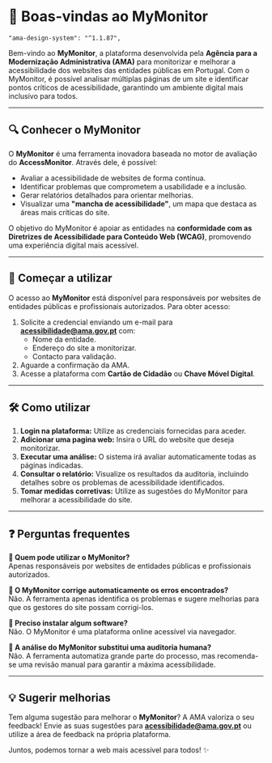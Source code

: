 # 📢 Boas-vindas ao MyMonitor
    "ama-design-system": "^1.1.87",

Bem-vindo ao **MyMonitor**, a plataforma desenvolvida pela **Agência para a Modernização Administrativa (AMA)** para monitorizar e melhorar a acessibilidade dos websites das entidades públicas em Portugal. Com o MyMonitor, é possível analisar múltiplas páginas de um site e identificar pontos críticos de acessibilidade, garantindo um ambiente digital mais inclusivo para todos.

---

## 🔍 Conhecer o MyMonitor

O **MyMonitor** é uma ferramenta inovadora baseada no motor de avaliação do **AccessMonitor**. Através dele, é possível:

- Avaliar a acessibilidade de websites de forma contínua.
- Identificar problemas que comprometem a usabilidade e a inclusão.
- Gerar relatórios detalhados para orientar melhorias.
- Visualizar uma **"mancha de acessibilidade"**, um mapa que destaca as áreas mais críticas do site.

O objetivo do MyMonitor é apoiar as entidades na **conformidade com as Diretrizes de Acessibilidade para Conteúdo Web (WCAG)**, promovendo uma experiência digital mais acessível.

---

## 🚀 Começar a utilizar

O acesso ao **MyMonitor** está disponível para responsáveis por websites de entidades públicas e profissionais autorizados. Para obter acesso:

1. Solicite a credencial enviando um e-mail para **acessibilidade@ama.gov.pt** com:
   - Nome da entidade.
   - Endereço do site a monitorizar.
   - Contacto para validação.
2. Aguarde a confirmação da AMA.
3. Acesse a plataforma com **Cartão de Cidadão** ou **Chave Móvel Digital**.

---

## 🛠 Como utilizar

1. **Login na plataforma:** Utilize as credenciais fornecidas para aceder.
2. **Adicionar uma pagina web:** Insira o URL do website que deseja monitorizar.
3. **Executar uma análise:** O sistema irá avaliar automaticamente todas as páginas indicadas.
4. **Consultar o relatório:** Visualize os resultados da auditoria, incluindo detalhes sobre os problemas de acessibilidade identificados.
5. **Tomar medidas corretivas:** Utilize as sugestões do MyMonitor para melhorar a acessibilidade do site.

---

## ❓ Perguntas frequentes

**📌 Quem pode utilizar o MyMonitor?**  
Apenas responsáveis por websites de entidades públicas e profissionais autorizados.

**📌 O MyMonitor corrige automaticamente os erros encontrados?**  
Não. A ferramenta apenas identifica os problemas e sugere melhorias para que os gestores do site possam corrigi-los.

**📌 Preciso instalar algum software?**  
Não. O MyMonitor é uma plataforma online acessível via navegador.

**📌 A análise do MyMonitor substitui uma auditoria humana?**  
Não. A ferramenta automatiza grande parte do processo, mas recomenda-se uma revisão manual para garantir a máxima acessibilidade.

---

## 💡 Sugerir melhorias

Tem alguma sugestão para melhorar o **MyMonitor**? A AMA valoriza o seu feedback! Envie as suas sugestões para **acessibilidade@ama.gov.pt** ou utilize a área de feedback na própria plataforma.

Juntos, podemos tornar a web mais acessível para todos! ✨

